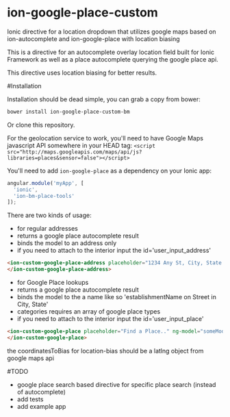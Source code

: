 ion-google-place-custom
=======================

Ionic directive for a location dropdown that utilizes google maps based on ion-autocomplete and ion-google-place with location biasing


This is a directive for an autocomplete overlay location field built for Ionic Framework as well as a place autocomplete querying the google place api.

This directive uses location biasing for better results.

#Installation

Installation should be dead simple, you can grab a copy from bower:
```bash
bower install ion-google-place-custom-bm
```

Or clone this repository.

For the geolocation service to work, you'll need to have Google Maps javascript API somewhere in your HEAD tag:
`<script src="http://maps.googleapis.com/maps/api/js?libraries=places&sensor=false"></script>`

You'll need to add `ion-google-place` as a dependency on your Ionic app:
```javascript
angular.module('myApp', [
  'ionic',
  'ion-bm-place-tools'
]);
```

There are two kinds of usage:
* for regular addresses
* returns a google place autocomplete result
* binds the model to an address only
* if you need to attach to the interior input the id='user_input_address'
```html
<ion-custom-google-place-address placeholder="1234 Any St, City, State 55555" ng-model="someModel" location-changed="someFunction(location)">
</ion-custom-google-place-address>
```

* for Google Place lookups
* returns a google place autocomplete result
* binds the model to the a name like so 'establishmentName on Street in City, State'
* categories requires an array of google place types
* if you need to attach to the interior input the id='user_input_place'
```html
<ion-custom-google-place placeholder="Find a Place.." ng-model="someModel" location-changed="someFunction(location)" location-bias="coordinatesToBias">
</ion-custom-google-place>
```


the coordinatesToBias for location-bias should be a latlng object from google maps api


#TODO
* google place search based directive for specific place search (instead of autocomplete)
* add tests
* add example app
